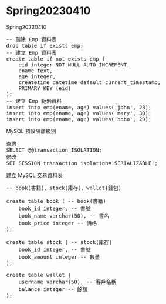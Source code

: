 # Spring20230410
Spring20230410
<pre>
-- 刪除 Emp 資料表
drop table if exists emp;
-- 建立 Emp 資料表
create table if not exists emp (
	eid integer NOT NULL AUTO_INCREMENT,
	ename text,
	age integer,
	createtime datetime default current_timestamp,
	PRIMARY KEY (eid)
);
-- 建立 Emp 範例資料
insert into emp(ename, age) values('john', 28);
insert into emp(ename, age) values('mary', 30);
insert into emp(ename, age) values('bobo', 29);
</pre>
MySQL 預設隔離級別
<pre>
查詢
SELECT @@transaction_ISOLATION;
修改
SET SESSION transaction_isolation='SERIALIZABLE';
</pre>
建立 MySQL 交易資料表
<pre>
-- book(書籍)、stock(庫存)、wallet(錢包)

create table book ( -- book(書籍)
    book_id integer, -- 書號
    book_name varchar(50), -- 書名
    book_price integer -- 價格
);

create table stock ( -- stock(庫存)
    book_id integer, -- 書號
    book_amount integer -- 數量
);

create table wallet (
    username varchar(50), -- 客戶名稱
    balance integer -- 餘額
);
</pre>
